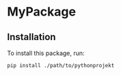 # MyPackage

## Installation

To install this package, run:

```sh
pip install ./path/to/pythonprojekt
